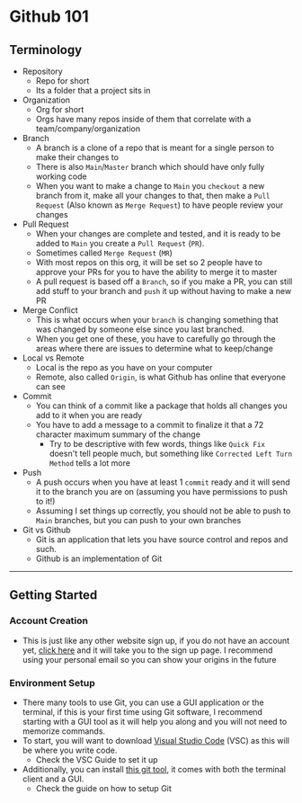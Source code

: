 # Github 101
## Terminology
- Repository
  - Repo for short
  - Its a folder that a project sits in
- Organization
  - Org for short
  - Orgs have many repos inside of them that correlate with a team/company/organization
- Branch
  - A branch is a clone of a repo that is meant for a single person to make their changes to
  - There is also `Main`/`Master` branch which should have only fully working code
  - When you want to make a change to `Main` you `checkout` a new branch from it, make all your changes to that, then make a `Pull Request` (Also known as `Merge Request`) to have people review your changes
- Pull Request
  - When your changes are complete and tested, and it is ready to be added to `Main` you create a `Pull Request` (`PR`).
  - Sometimes called `Merge Request` (`MR`)
  - With most repos on this org, it will be set so 2 people have to approve your PRs for you to have the ability to merge it to master
  - A pull request is based off a `Branch`, so if you make a PR, you can still add stuff to your branch and `push` it up without having to make a new PR
- Merge Conflict
  - This is what occurs when your `branch` is changing something that was changed by someone else since you last branched. 
  - When you get one of these, you have to carefully go through the areas where there are issues to determine what to keep/change
- Local vs Remote
  - Local is the repo as you have on your computer
  - Remote, also called `Origin`, is what Github has online that everyone can see
- Commit
  - You can think of a commit like a package that holds all changes you add to it when you are ready
  - You have to add a message to a commit to finalize it that a 72 character maximum summary of the change
    - Try to be descriptive with few words, things like `Quick Fix` doesn't tell people much, but something like `Corrected Left Turn Method` tells a lot more
- Push
  - A push occurs when you have at least 1 `commit` ready and it will send it to the branch you are on (assuming you have permissions to push to it!)
  - Assuming I set things up correctly, you should not be able to push to `Main` branches, but you can push to your own branches
- Git vs Github
  - Git is an application that lets you have source control and repos and such. 
  - Github is an implementation of Git
---

## Getting Started
### Account Creation
- This is just like any other website sign up, if you do not have an account yet, [click here](https://github.com/signup?ref_cta=Sign+up) and it will take you to the sign up page. I recommend using your personal email so you can show your origins in the future

### Environment Setup
- There many tools to use Git, you can use a GUI application or the terminal, if this is your first time using Git software, I recommend starting with a GUI tool as it will help you along and you will not need to memorize commands. 
- To start, you will want to download [Visual Studio Code](https://code.visualstudio.com/download) (VSC) as this will be where you write code.
  - Check the VSC Guide to set it up
- Additionally, you can install [this git tool](https://git-scm.com/downloads), it comes with both the terminal client and a GUI.
  - Check the guide on how to setup Git